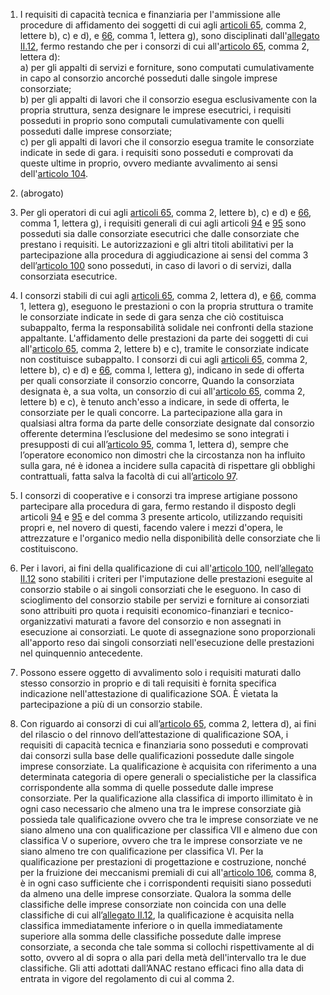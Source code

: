 1. I requisiti di capacità tecnica e finanziaria per l'ammissione alle procedure di affidamento dei soggetti di cui agli [articoli 65](/index.html?article=articolo-65&version=1), comma 2, lettere b), c) e d), e  [66](/index.html?article=articolo-66&version=1), comma 1, lettera g), sono disciplinati dall'[allegato II.12](/index.html?section=attachment-2-12&version=2), fermo restando che per i consorzi di cui all'[articolo 65](/index.html?article=articolo-65&version=1), comma 2, lettera d):<br>a) per gli appalti di servizi e forniture, sono computati cumulativamente in capo al consorzio ancorché posseduti dalle singole imprese consorziate;<br>b) per gli appalti di lavori che il consorzio esegua esclusivamente con la propria struttura, senza designare le imprese esecutrici, i requisiti posseduti in proprio sono computali cumulativamente con quelli posseduti dalle imprese consorziate;<br>c) per gli appalti di lavori che il consorzio esegua tramite le consorziate indicate in sede di gara. i requisiti sono posseduti e comprovati da queste ultime in proprio, ovvero mediante avvalimento ai sensi dell'[articolo 104](/index.html?article=articolo-104&version=2).

2. (abrogato)

3. Per gli operatori di cui agli [articoli 65](/index.html?article=articolo-65&version=1), comma 2, lettere b), c) e d) e [66](/index.html?article=articolo-66&version=1), comma 1, lettera g), i requisiti generali di cui agli articoli [94](/index.html?article=articolo-94&version=1) e [95](/index.html?article=articolo-95&version=1) sono posseduti sia dalle consorziate esecutrici che dalle consorziate che prestano i requisiti. Le autorizzazioni e gli altri titoli abilitativi per la partecipazione alla procedura di aggiudicazione ai sensi del comma 3 dell’[articolo 100](/index.html?article=articolo-100&version=2) sono posseduti, in caso di lavori o di servizi, dalla consorziata esecutrice.

4. I consorzi stabili di cui agli [articoli 65](/index.html?article=articolo-65&version=1), comma 2, lettera d), e  [66](/index.html?article=articolo-66&version=1), comma 1, lettera g), eseguono le prestazioni o con la propria struttura o tramite le consorziate indicate in sede di gara senza che ciò costituisca subappalto, ferma la responsabilità solidale nei confronti della stazione appaltante. L'affidamento delle prestazioni da parte dei soggetti di cui all'[articolo 65](/index.html?article=articolo-65&version=1), comma 2, lettere b) e c), tramite le consorziate indicate non costituisce subappalto. I consorzi di cui agli [articoli 65](/index.html?article=articolo-65&version=1), comma 2, lettere b), c) e d) e [66](/index.html?article=articolo-66&version=1), comma l, lettera g), indicano in sede di offerta per quali consorziate il consorzio concorre, Quando la consorziata designata è, a sua volta, un consorzio di cui all'[articolo 65](/index.html?article=articolo-65&version=1), comma 2, lettere b) e c), è tenuto anch'esso a indicare, in sede di offerta, le consorziate per le quali concorre. La partecipazione alla gara in qualsiasi altra forma da parte delle consorziate designate dal consorzio offerente determina l’esclusione del medesimo se sono integrati i presupposti di cui all’[articolo 95](/index.html?article=articolo-95&version=1), comma 1, lettera d), sempre che l’operatore economico non dimostri che la circostanza non ha influito sulla gara, né è idonea a incidere sulla capacità di rispettare gli obblighi contrattuali, fatta salva la facoltà di cui all’[articolo 97](/index.html?article=articolo-97&version=1).

5. I consorzi di cooperative e i consorzi tra imprese artigiane possono partecipare alla procedura di gara, fermo restando il disposto degli articoli [94](/index.html?article=articolo-94&version=1) e [95](/index.html?article=articolo-95&version=1) e del comma 3 presente articolo, utilizzando requisiti propri e, nel novero di questi, facendo valere i mezzi d'opera, le attrezzature e l'organico medio nella disponibilità delle consorziate che li costituiscono.

6. Per i lavori, ai fini della qualificazione di cui all'[articolo 100](/index.html?article=articolo-100&version=2), nell’[allegato II.12](/index.html?section=attachment-2-12&version=2) sono stabiliti i criteri per l'imputazione delle prestazioni eseguite al consorzio stabile o ai singoli consorziati che le eseguono. In caso di scioglimento del consorzio stabile per servizi e forniture ai consorziati sono attribuiti pro quota i requisiti economico-finanziari e tecnico-organizzativi maturati a favore del consorzio e non assegnati in esecuzione ai consorziati. Le quote di assegnazione sono proporzionali all'apporto reso dai singoli consorziati nell'esecuzione delle prestazioni nel quinquennio antecedente.

7. Possono essere oggetto di avvalimento solo i requisiti maturati dallo stesso consorzio in proprio e di tali requisiti è fornita specifica indicazione nell'attestazione di qualificazione SOA. È vietata la partecipazione a più di un consorzio stabile.

8. Con riguardo ai consorzi di cui all’[articolo 65](/index.html?article=articolo-65&version=1), comma 2, lettera d), ai fini del rilascio o del rinnovo dell’attestazione di qualificazione SOA, i requisiti di capacità tecnica e finanziaria sono posseduti e comprovati dai consorzi sulla base delle qualificazioni possedute dalle singole imprese consorziate. La qualificazione è acquisita con riferimento a una determinata categoria di opere generali o specialistiche per la classifica corrispondente alla somma di quelle possedute dalle imprese consorziate. Per la qualificazione alla classifica di importo illimitato è in ogni caso necessario che almeno una tra le imprese consorziate già possieda tale qualificazione ovvero che tra le imprese consorziate ve ne siano almeno una con qualificazione per classifica VII e almeno due con classifica V o superiore, ovvero che tra le imprese consorziate ve ne siano almeno tre con qualificazione per classifica VI. Per la qualificazione per prestazioni di progettazione e costruzione, nonché per la fruizione dei meccanismi premiali di cui all'[articolo 106](/index.html?article=articolo-106&version=2), comma 8, è in ogni caso sufficiente che i corrispondenti requisiti siano posseduti da almeno una delle imprese consorziate. Qualora la somma delle classifiche delle imprese consorziate non coincida con una delle classifiche di cui all’[allegato II.12](/index.html?section=attachment-2-12&version=2), la qualificazione è acquisita nella classifica immediatamente inferiore o in quella immediatamente superiore alla somma delle classifiche possedute dalle imprese consorziate, a seconda che tale somma si collochi rispettivamente al di sotto, ovvero al di sopra o alla pari della metà dell'intervallo tra le due classifiche. Gli atti adottati dall’ANAC restano efficaci fino alla data di entrata in vigore del regolamento di cui al comma 2.
